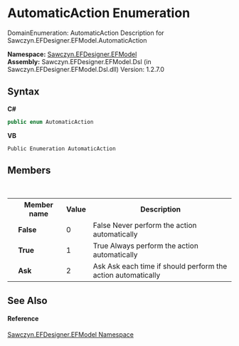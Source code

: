 # AutomaticAction Enumeration
 

DomainEnumeration: AutomaticAction Description for Sawczyn.EFDesigner.EFModel.AutomaticAction

**Namespace:**&nbsp;<a href="N_Sawczyn_EFDesigner_EFModel">Sawczyn.EFDesigner.EFModel</a><br />**Assembly:**&nbsp;Sawczyn.EFDesigner.EFModel.Dsl (in Sawczyn.EFDesigner.EFModel.Dsl.dll) Version: 1.2.7.0

## Syntax

**C#**<br />
``` C#
public enum AutomaticAction
```

**VB**<br />
``` VB
Public Enumeration AutomaticAction
```


## Members
&nbsp;<table><tr><th></th><th>Member name</th><th>Value</th><th>Description</th></tr><tr><td /><td target="F:Sawczyn.EFDesigner.EFModel.AutomaticAction.False">**False**</td><td>0</td><td>False Never perform the action automatically</td></tr><tr><td /><td target="F:Sawczyn.EFDesigner.EFModel.AutomaticAction.True">**True**</td><td>1</td><td>True Always perform the action automatically</td></tr><tr><td /><td target="F:Sawczyn.EFDesigner.EFModel.AutomaticAction.Ask">**Ask**</td><td>2</td><td>Ask Ask each time if should perform the action automatically</td></tr></table>

## See Also


#### Reference
<a href="N_Sawczyn_EFDesigner_EFModel">Sawczyn.EFDesigner.EFModel Namespace</a><br />